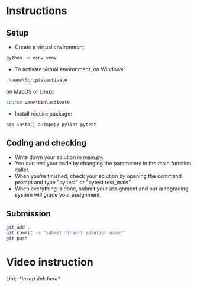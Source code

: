 # Instructions

## Setup

- Create a virtual environment

```bash
python -m venv venv
```

- To activate virtual environment, on Windows:

```bash
.\venv\Scripts\activate
```

on MacOS or Linux:

```bash
source venv\bin\activate
```

- Install require package:

```bash
pip install autopep8 pylint pytest
```

## Coding and checking

- Write down your solution in main.py.
- You can test your code by changing the parameters in the main function caller.
- When you're finished, check your solution by opening the command prompt and type "py.test" or "pytest test_main".
- When everything is done, submit your assignment and our autograding system will grade your assignment.

## Submission

```bash
git add .
git commit -m "submit *insert solution name*"
git push
```

# Video instruction

Link: \*_insert link here_\*
